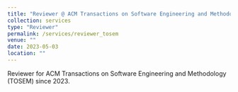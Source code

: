 ```yaml
---
title: "Reviewer @ ACM Transactions on Software Engineering and Methodology (TOSEM)"
collection: services
type: "Reviewer"
permalink: /services/reviewer_tosem
venue: ""
date: 2023-05-03
location: ""
---
```


Reviewer for ACM Transactions on Software Engineering and Methodology (TOSEM) since 2023.
